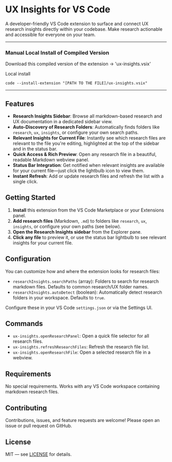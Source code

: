 # UX Insights for VS Code

A developer-friendly VS Code extension to surface and connect UX research insights directly within your codebase. Make research actionable and accessible for everyone on your team.

---
### Manual Local Install of Compiled Version

 Download this compiled version of the extension → 'ux-insights.vsix' 

Local install
```
code --install-extension "[PATH TO THE FILE]/ux-insights.vsix"
```
---

## Features

- **Research Insights Sidebar**: Browse all markdown-based research and UX documentation in a dedicated sidebar view.
- **Auto-Discovery of Research Folders**: Automatically finds folders like `research`, `ux`, `insights`, or configure your own search paths.
- **Relevant Insights for Current File**: Instantly see which research files are relevant to the file you're editing, highlighted at the top of the sidebar and in the status bar.
- **Quick Access & Rich Preview**: Open any research file in a beautiful, readable Markdown webview panel.
- **Status Bar Integration**: Get notified when relevant insights are available for your current file—just click the lightbulb icon to view them.
- **Instant Refresh**: Add or update research files and refresh the list with a single click.

## Getting Started

1. **Install** this extension from the VS Code Marketplace or your Extensions panel.
2. **Add research files** (Markdown, `.md`) to folders like `research`, `ux`, `insights`, or configure your own paths (see below).
3. **Open the Research Insights sidebar** from the Explorer pane.
4. **Click any file** to preview it, or use the status bar lightbulb to see relevant insights for your current file.

## Configuration

You can customize how and where the extension looks for research files:

- `researchInsights.searchPaths` (array): Folders to search for research markdown files. Defaults to common research/UX folder names.
- `researchInsights.autoDetect` (boolean): Automatically detect research folders in your workspace. Defaults to `true`.

Configure these in your VS Code `settings.json` or via the Settings UI.

## Commands

- `ux-insights.openResearchPanel`: Open a quick file selector for all research files.
- `ux-insights.refreshResearchFiles`: Refresh the research file list.
- `ux-insights.openResearchFile`: Open a selected research file in a webview.

## Requirements

No special requirements. Works with any VS Code workspace containing markdown research files.

## Contributing

Contributions, issues, and feature requests are welcome! Please open an issue or pull request on GitHub.

## License

MIT — see [LICENSE](LICENSE) for details.
